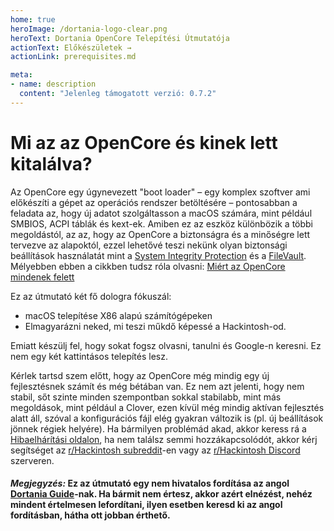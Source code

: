 ```yaml
---
home: true
heroImage: /dortania-logo-clear.png
heroText: Dortania OpenCore Telepítési Útmutatója
actionText: Előkészületek →
actionLink: prerequisites.md

meta:
- name: description
  content: "Jelenleg támogatott verzió: 0.7.2"
---
```

# Mi az az OpenCore és kinek lett kitalálva?

Az OpenCore egy úgynevezett "boot loader" –  egy komplex szoftver ami előkészíti a gépet az operációs rendszer betöltésére – pontosabban a feladata az, hogy új adatot szolgáltasson a macOS számára, mint például SMBIOS, ACPI táblák és kext-ek. Amiben ez az eszköz különbözik a többi megoldástól, az az, hogy az OpenCore a biztonságra és a minőségre lett tervezve az alapoktól, ezzel lehetővé teszi nekünk olyan biztonsági beállítások használatát mint a [System Integrity Protection](https://support.apple.com/en-ca/HT204899) és a [FileVault](https://support.apple.com/en-ca/HT204837). Mélyebben ebben a cikkben tudsz róla olvasni: [Miért az OpenCore mindenek felett](why-oc.md)

Ez az útmutató két fő dologra fókuszál:

* macOS telepítése X86 alapú számítógépeken
* Elmagyarázni neked, mi teszi műkdő képessé a Hackintosh-od.

Emiatt készülj fel, hogy sokat fogsz olvasni, tanulni és Google-n keresni. Ez nem egy két kattintásos telepítés lesz.

Kérlek tartsd szem előtt, hogy az OpenCore még mindig egy új fejlesztésnek számít és még bétában van. Ez nem azt jelenti, hogy nem stabil, sőt szinte minden szempontban sokkal stabilabb, mint más megoldások, mint például a Clover, ezen kívül még mindig aktívan fejlesztés alatt áll, szóval a konfigurációs fájl elég gyakran változik is (pl. új beállítások jönnek régiek helyére).
Ha bármilyen problémád akad, akkor keress rá a [Hibaelhárítási oldalon](/troubleshooting/troubleshooting.md), ha nem találsz semmi hozzákapcsolódót, akkor kérj segítséget az [r/Hackintosh subreddit](https://www.reddit.com/r/hackintosh/)-en vagy az [r/Hackintosh Discord](https://discord.gg/u8V7N5C) szerveren.  
#### _**Megjegyzés:**_ Ez az útmutató egy nem hivatalos fordítása az angol [Dortania Guide](https://dortania.github.io/OpenCore-Install-Guide)-nak. Ha bármit nem értesz, akkor azért elnézést, nehéz mindent értelmesen lefordítani, ilyen esetben keresd ki az angol fordításban, hátha ott jobban érthető.